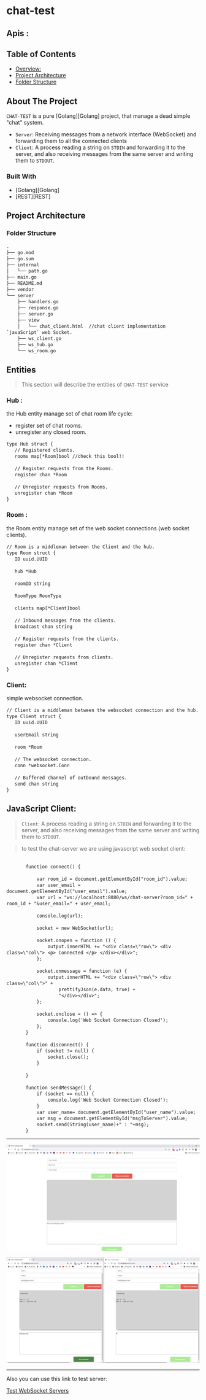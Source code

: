 # chat-test



## Apis :

<!-- TABLE OF CONTENTS -->
## Table of Contents

- [Overview:](#About-The-Project)
- [Project Architecture](#project-architecture)
- [Folder Structure](#folder-structure)



## About The Project
`CHAT-TEST` is a pure [Golang][Golang] project, that manage a dead simple "chat" system. 

* `Server`: Receiving messages from a network interface (WebSocket) and forwarding them to all the connected clients
* `Client`: A process reading a string on `STDIN` and forwarding it to the server, and also receiving messages from the same server and writing them to `STDOUT`.


### Built With

* [Golang][Golang]
* [REST][REST]

<!-- PROJECT ARCHITECTURE -->
## Project Architecture

### Folder Structure

```
.
├── go.mod
├── go.sum
├── internal
│   └── path.go
├── main.go
├── README.md
├── vendor
└── server
    ├── handlers.go
    ├── response.go
    ├── server.go
    ├── view
    │   └── chat_client.html  //chat client implementation `javaScript` web Socket.
    ├── ws_client.go
    ├── ws_hub.go
    └── ws_room.go

```

## Entities

> This section will describe the entities of `CHAT-TEST` service

### Hub :
the Hub entity manage set of chat room life cycle:
 * register  set of chat rooms.
 * unregister  any  closed room.

 ```
 type Hub struct {
	// Registered clients.
	rooms map[*Room]bool //check this bool!!

	// Register requests from the Rooms.
	register chan *Room

	// Unregister requests from Rooms.
	unregister chan *Room
}
 ```

 ### Room :
 the Room entity manage  set of the web socket connections (web socket clients).
 
 ```
 // Room is a middleman between the Client and the hub.
type Room struct {
	ID uuid.UUID

	hub *Hub

	roomID string

	RoomType RoomType

	clients map[*Client]bool

	// Inbound messages from the clients.
	broadcast chan string

	// Register requests from the clients.
	register chan *Client

	// Unregister requests from clients.
	unregister chan *Client
}
 ```

 ### Client:

 simple websocket  connection.

 ```
 // Client is a middleman between the websocket connection and the hub.
type Client struct {
	ID uuid.UUID

	userEmail string

	room *Room

	// The websocket connection.
	conn *websocket.Conn

	// Buffered channel of outbound messages.
	send chan string
}

 ```




 ## JavaScript Client:

 >`Client`: A process reading a string on `STDIN` and forwarding it to the server, and also receiving messages from the same server and writing them to `STDOUT`.


 > to test the chat-server we are using    javascript web socket client:

 ```code
        
        function connect() {
            
            var room_id = document.getElementById("room_id").value;
            var user_email = document.getElementById("user_email").value;
            var url = "ws://localhost:8080/ws/chat-server?room_id=" + room_id + "&user_email=" + user_email;

            console.log(url);

            socket = new WebSocket(url);

            socket.onopen = function () {
                output.innerHTML += "<div class=\"row\"> <div class=\"col\"> <p> Connected </p> </div></div>";
            };

            socket.onmessage = function (e) {
                output.innerHTML += "<div class=\"row\"> <div class=\"col\">" +
                    prettifyJson(e.data, true) +
                    "</div></div>";
            };

            socket.onclose = () => {
                console.log('Web Socket Connection Closed');
            };
        }

        function disconnect() {
            if (socket != null) {
                socket.close();
            }

        }

        function sendMessage() {
            if (socket == null) {
                console.log('Web Socket Connection Closed');
            }
            var user_name= document.getElementById("user_name").value;
            var msg = document.getElementById("msgToServer").value;
            socket.send(String(user_name)+" : "+msg);
        }

 ``` 
****

![Test, WebSocket!](./test-web-socket.png)

![Test, WebSocket example](./test-screenshot.png)


****

 Also you can use this link to test server:

  [Test WebSocket Servers](https://www.piesocket.com/websocket-tester)

